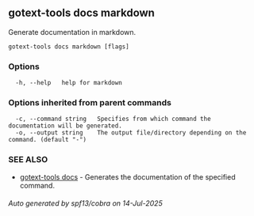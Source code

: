 ## gotext-tools docs markdown

Generate documentation in markdown.

```
gotext-tools docs markdown [flags]
```

### Options

```
  -h, --help   help for markdown
```

### Options inherited from parent commands

```
  -c, --command string   Specifies from which command the documentation will be generated.
  -o, --output string    The output file/directory depending on the command. (default "-")
```

### SEE ALSO

* [gotext-tools docs](gotext-tools_docs.md)	 - Generates the documentation of the specified command.

###### Auto generated by spf13/cobra on 14-Jul-2025
